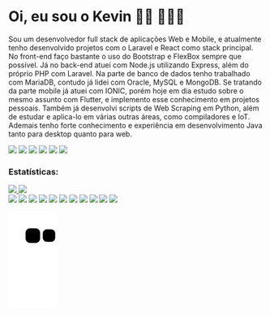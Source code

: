 # Oi, eu sou o Kevin 👋🏾 👨🏾‍💻

Sou um desenvolvedor full stack de aplicações Web e Mobile, e atualmente tenho desenvolvido projetos com o Laravel e React como stack principal. No front-end faço bastante o uso do Bootstrap e FlexBox sempre que possível. Já no back-end atuei com Node.js utilizando Express, além do próprio PHP com Laravel. Na parte de banco de dados tenho trabalhado com MariaDB, contudo já lidei com Oracle, MySQL e MongoDB.
Se tratando da parte mobile já atuei com IONIC, porém hoje em dia estudo sobre o mesmo assunto com Flutter, e implemento esse conhecimento em projetos pessoais. Também já desenvolvi scripts de Web Scraping em Python, além de estudar e aplica-lo em várias outras áreas, como compiladores e IoT. Ademais tenho forte conhecimento e experiência em desenvolvimento Java tanto para desktop quanto para web.

<div>
<a href = "https://kevincerqueira.github.io/"><img src="https://img.shields.io/badge/-Meu%20site-%100000?style=for-the-badge&logoColor=white&style=flat" target="_blank"></a>
<a href = "mailto:kevincerqueira.dev@gmail.com"><img src="https://img.shields.io/badge/Gmail-D14836?style=for-the-badge&logo=gmail&logoColor=white&style=flat" target="_blank"></a>
 <a href="https://www.linkedin.com/in/KevinCerqueira" target="_blank"><img src="https://img.shields.io/badge/LinkedIn-0077B5?style=for-the-badge&logo=linkedin&logoColor=white&style=flat" target="_blank"></a>
  <a href="https://dev.to/kevincerqueira" target="_blank"><img src="https://img.shields.io/badge/dev.to-0A0A0A?style=for-the-badge&logo=dev.to&logoColor=white&style=flat" target="_blank"></a>
 <a href="https://gitlab.com/KevinCerqueira" target="_blank"><img src="https://img.shields.io/badge/GitLab-330F63?style=for-the-badge&logo=gitlab&logoColor=white&style=flat" target="_blank"></a> 
 <a href="https://bitbucket.org/kevincerqueira/" target="_blank"><img src="https://img.shields.io/badge/Bitbucket-330F63?style=for-the-badge&logo=bitbucket&logoColor=white&style=flat" target="_blank"></a> 
</div>

### Estatísticas:
<div>
  <a href="https://github.com/KevinCerqueira">
  <img height="180em" src="https://github-readme-stats.vercel.app/api?username=kevincerqueira&show_icons=true&theme=react&include_all_commits=true&count_private=true"/>
  <img height="180em" src="https://github-readme-stats.vercel.app/api/top-langs/?username=kevincerqueira&layout=compact&langs_count=7&theme=react"/>
  
  <div>
	<a href="https://kevincerqueira.github.io/" target="_blank"><img src="https://img.shields.io/badge/Laravel-FF2D20?style=for-the-badge&logo=laravel&logoColor=white&style=flat" target="_blank"></a> 
	<a href="https://kevincerqueira.github.io/" target="_blank"><img src="https://img.shields.io/badge/React-20232A?style=for-the-badge&logo=react&logoColor=61DAFB&style=flat" target="_blank"></a> 
	<a href="https://kevincerqueira.github.io/" target="_blank"><img src="https://img.shields.io/badge/Node.js-43853D?style=for-the-badge&logo=node.js&logoColor=white&style=flat" target="_blank"></a> 
	<a href="https://kevincerqueira.github.io/" target="_blank"><img src="https://img.shields.io/badge/IONIC-4586f7?style=for-the-badge&logo=ionic&logoColor=white&style=flat" target="_blank"></a> 
	<a href="https://kevincerqueira.github.io/" target="_blank"><img src="https://img.shields.io/badge/PHP-777BB4?style=for-the-badge&logo=php&logoColor=white&style=flat" target="_blank"></a> 
	<a href="https://kevincerqueira.github.io/" target="_blank"><img src="https://img.shields.io/badge/JavaScript-F7DF1E?style=for-the-badge&logo=javascript&logoColor=black&style=flat" target="_blank"></a> 
	<a href="https://kevincerqueira.github.io/" target="_blank"><img src="https://img.shields.io/badge/TypeScript-007ACC?style=for-the-badge&logo=typescript&logoColor=white&style=flat" target="_blank"></a> 
	<a href="https://kevincerqueira.github.io/" target="_blank"><img src="https://img.shields.io/badge/Python-3776AB?style=for-the-badge&logo=python&logoColor=white&style=flat" target="_blank"></a> 
	<a href="https://kevincerqueira.github.io/" target="_blank"><img src="https://img.shields.io/badge/Java-ED8B00?style=for-the-badge&logo=java&logoColor=white&style=flat" target="_blank"></a> 
	<a href="https://kevincerqueira.github.io/" target="_blank"><img src="https://img.shields.io/badge/Bootstrap-563D7C?style=for-the-badge&logo=bootstrap&logoColor=white&style=flat" target="_blank"></a> 
	<a href="https://kevincerqueira.github.io/" target="_blank"><img src="https://img.shields.io/badge/SQL-587185?style=for-the-badge&logo=MySQL&logoColor=white&style=flat" target="_blank"></a> 
</div>
   
   ![Snake animation](https://github.com/rafaballerini/rafaballerini/blob/output/github-contribution-grid-snake.svg)
</div>

